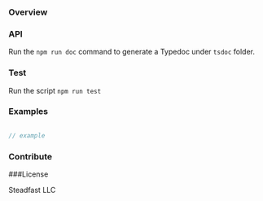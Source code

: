 ### Overview

### API
Run the ```npm run doc``` command to generate a Typedoc under ```tsdoc``` folder.

### Test
Run the script ```npm run test```


### Examples
```javascript

// example 


```

### Contribute

###License

Steadfast LLC 